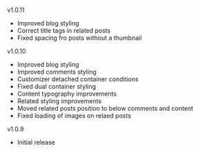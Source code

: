 v1.0.11
- Improved blog styling
- Correct title tags in related posts
- Fixed spacing fro posts without a thumbnail

v1.0.10
- Improved blog styling
- Improved comments styling
- Customizer detached container conditions
- Fixed dual container styling
- Content typography improvements
- Related styling improvements
- Moved related posts position to below comments and content
- Fixed loading of images on relaed posts

v1.0.9
- Initial release
